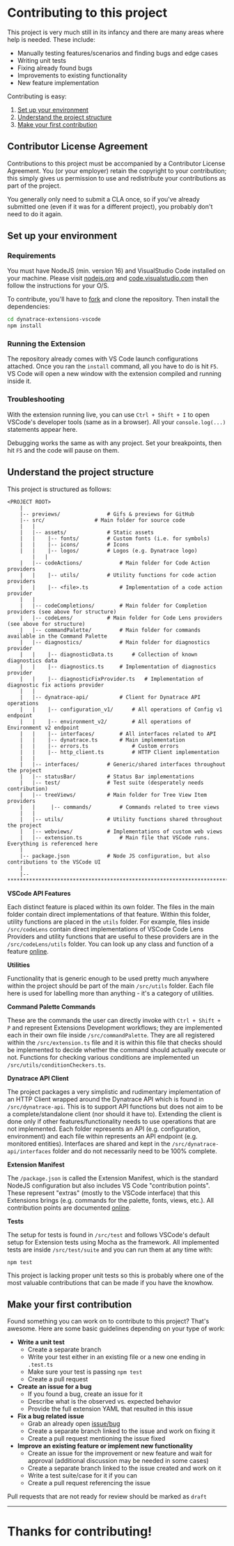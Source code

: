 # Contributing to this project

This project is very much still in its infancy and there are many areas where help is needed.
These include:
- Manually testing features/scenarios and finding bugs and edge cases
- Writing unit tests
- Fixing already found bugs
- Improvements to existing functionality
- New feature implementation

Contributing is easy:
1. [Set up your environment](#environment-setup)
2. [Understand the project structure](#understanding-project-structure)
3. [Make your first contribution](#make-your-first-contribution)

## Contributor License Agreement

Contributions to this project must be accompanied by a Contributor License
Agreement. You (or your employer) retain the copyright to your contribution;
this simply gives us permission to use and redistribute your contributions as
part of the project.

You generally only need to submit a CLA once, so if you've already submitted one
(even if it was for a different project), you probably don't need to do it
again.

## Set up your environment

### Requirements

You must have NodeJS (min. version 16) and VisualStudio Code installed on your machine. Please visit [nodejs.org](https://nodejs.org/en/) and [code.visualstudio.com](https://code.visualstudio.com/) then follow the instructions for your O/S.

To contribute, you'll have to [fork](https://github.com/dynatrace-extensions/dynatrace-extensions-vscode) and clone the repository.
Then install the dependencies:
```bash
cd dynatrace-extensions-vscode
npm install
```

### Running the Extension

The repository already comes with VS Code launch configurations attached. Once you ran the `install` command, all you have to do is hit `F5`. VS Code will open a new window with the extension compiled and running inside it.

### Troubleshooting

With the extension running live, you can use `Ctrl + Shift + I` to open VSCode's developer tools (same as in a browser). All your `console.log(...)` statements appear here.

Debugging works the same as with any project. Set your breakpoints, then hit `F5` and the code will pause on them.

## Understand the project structure

This project is structured as follows:

```
<PROJECT ROOT>
	|
	|-- previews/				# Gifs & previews for GitHub
	|-- src/				# Main folder for source code
	|   |
	|   |-- assets/				# Static assets
	|   |    |-- fonts/			# Custom fonts (i.e. for symbols)
	|   |    |-- icons/			# Icons
	|   |    |-- logos/			# Logos (e.g. Dynatrace logo)
    	|   |
	|   |-- codeActions/			# Main folder for Code Action providers
	|   |    |-- utils/			# Utility functions for code action providers
	|   |    |-- <file>.ts 			# Implementation of a code action provider
	|   |
	|   |-- codeCompletions/		# Main folder for Completion providers (see above for structure)
	|   |-- codeLens/			# Main folder for Code Lens providers (see above for structure)
	|   |-- commandPalette/			# Main folder for commands available in the Command Palette
	|   |-- diagnostics/			# Main folder for diagnostics provider
	|   |    |-- diagnosticData.ts		# Collection of known diagnostics data
	|   |    |-- diagnostics.ts		# Implementation of diagnostics provider
	|   |    |-- diagnosticFixProvider.ts	# Implementation of diagnostic fix actions provider
	|   |
	|   |-- dynatrace-api/			# Client for Dynatrace API operations
	|   |    |-- configuration_v1/		# All operations of Config v1 endpoint
	|   |    |-- environment_v2/		# All operations of Environment v2 endpoint
	|   |    |-- interfaces/		# All interfaces related to API
	|   |    |-- dynatrace.ts 		# Main implementation
	|   |    |-- errors.ts          	# Custom errors
	|   |    |-- http_client.ts 		# HTTP Client implementation
	|   |
	|   |-- interfaces/			# Generic/shared interfaces throughout the project
	|   |-- statusBar/			# Status Bar implementations
	|   |-- test/				# Test suite (desperately needs contribution)
	|   |-- treeViews/			# Main folder for Tree View Item providers
	|   |	  |-- commands/			# Commands related to tree views
	|   |
	|   |-- utils/				# Utility functions shared throughout the project
	|   |-- webviews/			# Implementations of custom web views
	|   |-- extension.ts 			# Main file that VSCode runs. Everything is referenced here
	|
	|-- package.json			# Node JS configuration, but also contributions to the VSCode UI
	|
	|-- ******************************************************************************************************
```

**VSCode API Features**

Each distinct feature is placed within its own folder. The files in the main folder contain direct implementations of that feature. Within this folder, utility functions are placed in the `utils` folder.
For example, files inside `/src/codeLens` contain direct implementations of VSCode Code Lens Providers and utility functions that are useful to these providers are in the `/src/codeLens/utils` folder.
You can look up any class and function of a feature [online](https://code.visualstudio.com/api/references/vscode-api).

**Utilities**

Functionality that is generic enough to be used pretty much anywhere within the project should be part of the main `/src/utils` folder. Each file here is used for labelling more than anything - it's a category of utilities.

**Command Palette Commands**

These are the commands the user can directly invoke with `Ctrl + Shift + P` and represent Extensions Development workflows; they are implemented each in their own file inside `/src/commandPalette`. They are all registered within the `/src/extension.ts` file and it is within this file that checks should be implemented to decide whether the command should actually execute or not. Functions for checking various conditions are implemented un `/src/utils/conditionCheckers.ts`.

**Dynatrace API Client**

The project packages a very simplistic and rudimentary implementation of an HTTP Client wrapped around the Dynatrace API which is found in `/src/dynatrace-api`. This is to support API functions but does not aim to be a complete/standalone client (nor should it have to).
Extending the client is done only if other features/functionality needs to use operations that are not implemented. Each folder represents an API (e.g. configuration, environment) and each file within represents an API endpoint (e.g. monitored entities). Interfaces are shared and kept in the `/src/dynatrace-api/interfaces` folder and do not necessarily need to be 100% complete.

**Extension Manifest**

The `/package.json` is called the Extension Manifest, which is the standard NodeJS configuration but also includes VS Code "contribution points". These represent "extras" (mostly to the VSCode interface) that this Extensions brings (e.g. commands for the palette, fonts, views, etc.).
All contribution points are documented [online](https://code.visualstudio.com/api/references/contribution-points).

**Tests**

The setup for tests is found in `/src/test` and follows VSCode's default setup for Extension tests using Mocha as the framework. All implemented tests are inside `/src/test/suite` and you can run them at any time with:
```
npm test
```
This project is lacking proper unit tests so this is probably where one of the most valuable contributions that can be made if you have the knowhow.

## Make your first contribution

Found something you can work on to contribute to this project? That's awesome.
Here are some basic guidelines depending on your type of work:
- **Write a unit test**
  - Create a separate branch
  - Write your test either in an existing file or a new one ending in `.test.ts`
  - Make sure your test is passing `npm test`
  - Create a pull request
- **Create an issue for a bug**
  - If you found a bug, create an issue for it
  - Describe what is the observed vs. expected behavior
  - Provide the full extension YAML that resulted in this issue
- **Fix a bug related issue**
  - Grab an already open [issue/bug](https://github.com/dynatrace-extensions/dynatrace-extensions-vscode/issues)
  - Create a separate branch linked to the issue and work on fixing it
  - Create a pull request mentioning the issue fixed
- **Improve an existing feature or implement new functionality**
  - Create an issue for the improvement or new feature and wait for approval (additional discussion may be needed in some cases)
  - Create a separate branch linked to the issue created and work on it
  - Write a test suite/case for it if you can
  - Create a pull request referencing the issue

Pull requests that are not ready for review should be marked as `draft`

---

# Thanks for contributing!
